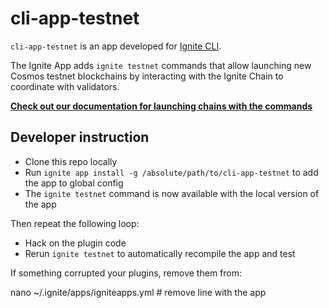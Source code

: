 # cli-app-testnet

`cli-app-testnet` is an app developed for [Ignite CLI](https://github.com/ignite/cli).

The Ignite App adds `ignite testnet` commands that allow launching new Cosmos testnet blockchains by interacting with the Ignite Chain to coordinate with validators.

[**Check out our documentation for launching chains with the commands**](https://docs.ignite.com/nightly/network/introduction)

## Developer instruction

- Clone this repo locally
- Run `ignite app install -g /absolute/path/to/cli-app-testnet` to add the app to global config
- The `ignite testnet` command is now available with the local version of the app

Then repeat the following loop:

- Hack on the plugin code
- Rerun `ignite testnet` to automatically recompile the app and test

If something corrupted your plugins, remove them from:

nano ~/.ignite/apps/igniteapps.yml # remove line with the app